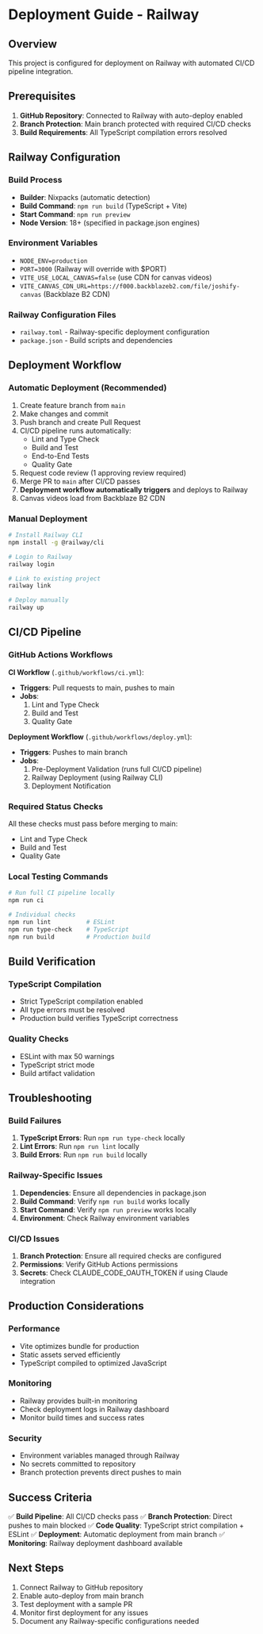 # Deployment Guide - Railway

## Overview

This project is configured for deployment on Railway with automated CI/CD pipeline integration.

## Prerequisites

1. **GitHub Repository**: Connected to Railway with auto-deploy enabled
2. **Branch Protection**: Main branch protected with required CI/CD checks
3. **Build Requirements**: All TypeScript compilation errors resolved

## Railway Configuration

### Build Process
- **Builder**: Nixpacks (automatic detection)
- **Build Command**: `npm run build` (TypeScript + Vite)
- **Start Command**: `npm run preview`
- **Node Version**: 18+ (specified in package.json engines)

### Environment Variables
- `NODE_ENV=production`
- `PORT=3000` (Railway will override with $PORT)
- `VITE_USE_LOCAL_CANVAS=false` (use CDN for canvas videos)
- `VITE_CANVAS_CDN_URL=https://f000.backblazeb2.com/file/joshify-canvas` (Backblaze B2 CDN)

### Railway Configuration Files
- `railway.toml` - Railway-specific deployment configuration
- `package.json` - Build scripts and dependencies

## Deployment Workflow

### Automatic Deployment (Recommended)
1. Create feature branch from `main`
2. Make changes and commit
3. Push branch and create Pull Request
4. CI/CD pipeline runs automatically:
   - Lint and Type Check
   - Build and Test
   - End-to-End Tests
   - Quality Gate
5. Request code review (1 approving review required)
6. Merge PR to `main` after CI/CD passes
7. **Deployment workflow automatically triggers** and deploys to Railway
8. Canvas videos load from Backblaze B2 CDN

### Manual Deployment
```bash
# Install Railway CLI
npm install -g @railway/cli

# Login to Railway
railway login

# Link to existing project
railway link

# Deploy manually
railway up
```

## CI/CD Pipeline

### GitHub Actions Workflows

**CI Workflow** (`.github/workflows/ci.yml`):
- **Triggers**: Pull requests to main, pushes to main
- **Jobs**:
  1. Lint and Type Check
  2. Build and Test
  3. Quality Gate

**Deployment Workflow** (`.github/workflows/deploy.yml`):
- **Triggers**: Pushes to main branch
- **Jobs**:
  1. Pre-Deployment Validation (runs full CI/CD pipeline)
  2. Railway Deployment (using Railway CLI)
  3. Deployment Notification

### Required Status Checks
All these checks must pass before merging to main:
- Lint and Type Check
- Build and Test
- Quality Gate

### Local Testing Commands
```bash
# Run full CI pipeline locally
npm run ci

# Individual checks
npm run lint          # ESLint
npm run type-check    # TypeScript
npm run build         # Production build
```

## Build Verification

### TypeScript Compilation
- Strict TypeScript compilation enabled
- All type errors must be resolved
- Production build verifies TypeScript correctness

### Quality Checks
- ESLint with max 50 warnings
- TypeScript strict mode
- Build artifact validation

## Troubleshooting

### Build Failures
1. **TypeScript Errors**: Run `npm run type-check` locally
2. **Lint Errors**: Run `npm run lint` locally
3. **Build Errors**: Run `npm run build` locally

### Railway-Specific Issues
1. **Dependencies**: Ensure all dependencies in package.json
2. **Build Command**: Verify `npm run build` works locally
3. **Start Command**: Verify `npm run preview` works locally
4. **Environment**: Check Railway environment variables

### CI/CD Issues
1. **Branch Protection**: Ensure all required checks are configured
2. **Permissions**: Verify GitHub Actions permissions
3. **Secrets**: Check CLAUDE_CODE_OAUTH_TOKEN if using Claude integration

## Production Considerations

### Performance
- Vite optimizes bundle for production
- Static assets served efficiently
- TypeScript compiled to optimized JavaScript

### Monitoring
- Railway provides built-in monitoring
- Check deployment logs in Railway dashboard
- Monitor build times and success rates

### Security
- Environment variables managed through Railway
- No secrets committed to repository
- Branch protection prevents direct pushes to main

## Success Criteria

✅ **Build Pipeline**: All CI/CD checks pass
✅ **Branch Protection**: Direct pushes to main blocked
✅ **Code Quality**: TypeScript strict compilation + ESLint
✅ **Deployment**: Automatic deployment from main branch
✅ **Monitoring**: Railway deployment dashboard available

## Next Steps

1. Connect Railway to GitHub repository
2. Enable auto-deploy from main branch
3. Test deployment with a sample PR
4. Monitor first deployment for any issues
5. Document any Railway-specific configurations needed